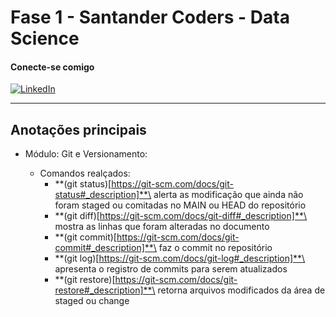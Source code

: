 # Fase 1 - Santander Coders - Data Science

#### Conecte-se comigo

[![LinkedIn](https://img.shields.io/badge/LinkedIn-000?style=for-the-badge&logo=linkedin&logoColor=0E76A8)](https://www.linkedin.com/in/cfrancofrancisco/)

---

## Anotações principais

- Módulo: Git e Versionamento:

	- Comandos realçados:
		- **(git status)[https://git-scm.com/docs/git-status#_description]**\
		alerta as modificação que ainda não foram staged ou comitadas no MAIN ou HEAD do repositório
		- **(git diff)[https://git-scm.com/docs/git-diff#_description]**\
		mostra as linhas que foram alteradas no documento
		- **(git commit)[https://git-scm.com/docs/git-commit#_description]**\
		faz o commit no repositório
		- **(git log)[https://git-scm.com/docs/git-log#_description]**\
		apresenta o registro de commits para serem atualizados
		- **(git restore)[https://git-scm.com/docs/git-restore#_description]**\
		retorna arquivos modificados da área de staged ou change

